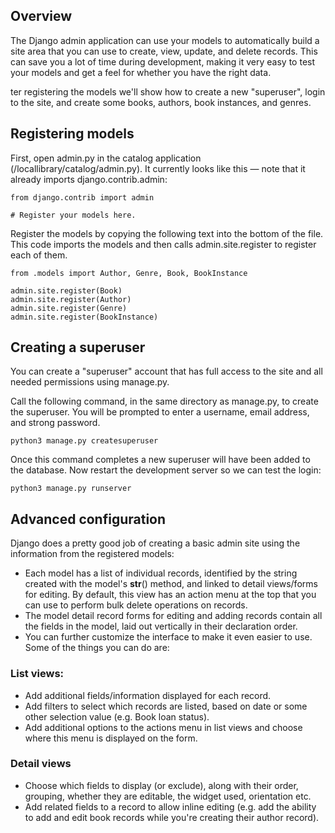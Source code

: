 ## Overview

The Django admin application can use your models to automatically build a site area that you can use to create, view,
update, and delete records. This can save you a lot of time during development, making it very easy to test your models
and get a feel for whether you have the right data.

ter registering the models we'll show how to create a new "superuser", login to the site, and create some books,
authors, book instances, and genres.

## Registering models

First, open admin.py in the catalog application (/locallibrary/catalog/admin.py). It currently looks like this — note
that it already imports django.contrib.admin:

    from django.contrib import admin
    
    # Register your models here.

Register the models by copying the following text into the bottom of the file. This code imports the models and then
calls admin.site.register to register each of them.

    from .models import Author, Genre, Book, BookInstance
    
    admin.site.register(Book)
    admin.site.register(Author)
    admin.site.register(Genre)
    admin.site.register(BookInstance)

## Creating a superuser

You can create a "superuser" account that has full access to the site and all needed permissions using manage.py.

Call the following command, in the same directory as manage.py, to create the superuser. You will be prompted to enter a
username, email address, and strong password.

    python3 manage.py createsuperuser

Once this command completes a new superuser will have been added to the database. Now restart the development server so
we can test the login:

    python3 manage.py runserver

## Advanced configuration
Django does a pretty good job of creating a basic admin site using the information from the registered models:

- Each model has a list of individual records, identified by the string created with the model's __str__() method, and
linked to detail views/forms for editing. By default, this view has an action menu at the top that you can use to
perform bulk delete operations on records.
- The model detail record forms for editing and adding records contain all the fields in the model, laid out vertically in
their declaration order.
- You can further customize the interface to make it even easier to use. Some of the things you can do are:

### List views:
- Add additional fields/information displayed for each record.
- Add filters to select which records are listed, based on date or some other selection value (e.g. Book loan status).
- Add additional options to the actions menu in list views and choose where this menu is displayed on the form.
### Detail views
- Choose which fields to display (or exclude), along with their order, grouping, whether they are editable, the widget
used, orientation etc.
- Add related fields to a record to allow inline editing (e.g. add the ability to add and edit book records while you're
creating their author record).

